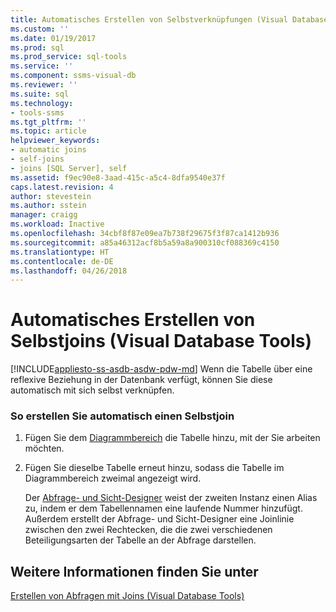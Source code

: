 ```yaml
---
title: Automatisches Erstellen von Selbstverknüpfungen (Visual Database Tools) | Microsoft-Dokumentation
ms.custom: ''
ms.date: 01/19/2017
ms.prod: sql
ms.prod_service: sql-tools
ms.service: ''
ms.component: ssms-visual-db
ms.reviewer: ''
ms.suite: sql
ms.technology:
- tools-ssms
ms.tgt_pltfrm: ''
ms.topic: article
helpviewer_keywords:
- automatic joins
- self-joins
- joins [SQL Server], self
ms.assetid: f9ec90e8-3aad-415c-a5c4-8dfa9540e37f
caps.latest.revision: 4
author: stevestein
ms.author: sstein
manager: craigg
ms.workload: Inactive
ms.openlocfilehash: 34cbf8f87e09ea7b738f29675f3f87ca1412b936
ms.sourcegitcommit: a85a46312acf8b5a59a8a900310cf088369c4150
ms.translationtype: HT
ms.contentlocale: de-DE
ms.lasthandoff: 04/26/2018
---
```

# <a name="create-self-joins-automatically-visual-database-tools"></a>Automatisches Erstellen von Selbstjoins (Visual Database Tools)
[!INCLUDE[appliesto-ss-asdb-asdw-pdw-md](../../includes/appliesto-ss-asdb-asdw-pdw-md.md)]
Wenn die Tabelle über eine reflexive Beziehung in der Datenbank verfügt, können Sie diese automatisch mit sich selbst verknüpfen.  
  
### <a name="to-create-a-self-join-automatically"></a>So erstellen Sie automatisch einen Selbstjoin  
  
1.  Fügen Sie dem [Diagrammbereich](../../ssms/visual-db-tools/diagram-pane-visual-database-tools.md) die Tabelle hinzu, mit der Sie arbeiten möchten.  
  
2.  Fügen Sie dieselbe Tabelle erneut hinzu, sodass die Tabelle im Diagrammbereich zweimal angezeigt wird.  
  
    Der [Abfrage- und Sicht-Designer](../../ssms/visual-db-tools/query-and-view-designer-tools-visual-database-tools.md) weist der zweiten Instanz einen Alias zu, indem er dem Tabellennamen eine laufende Nummer hinzufügt. Außerdem erstellt der Abfrage- und Sicht-Designer eine Joinlinie zwischen den zwei Rechtecken, die die zwei verschiedenen Beteiligungsarten der Tabelle an der Abfrage darstellen.  
  
## <a name="see-also"></a>Weitere Informationen finden Sie unter  
[Erstellen von Abfragen mit Joins &#40;Visual Database Tools&#41;](../../ssms/visual-db-tools/query-with-joins-visual-database-tools.md)  
  
